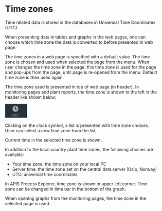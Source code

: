 # Time zones

Time related data is stored in the databases in Universial Time Coordinates (UTC).

When presenting data in tables and graphs in the web pages, one can choose which time zone the data is converted to before presented in web page.

The time zones in a web page is specified with a default value. The time zone is chosen and used when selected the page from the menu. When user changes the time zone in the page, this time zone is used for the page and pop-ups from the page, until page is re-opened from the menu. Default time zone is then used again.

The time zone used is presented in top of web page (in header). In monitoring pages and plant reports, the time zone is shown to the left in the header like shown below:

![Time zone](../Images/timezone.png)

Clicking on the clock symbol, a list is presented with time zone choices. User can select a new time zone from the list.

Current time in the selected time zone is shown.

In addition to the local country plant time zones, the following choices are available:

* Your time zone: the time zone on your local PC
* Server time: the time zone set on the central data server (Oslo, Norway)
* UTC: universial time coordinates

In APIS Process Explorer, time zone is shown in upper left corner. Time zone can be changed in time bar in the bottom of the graph.

When opening graphs from the monitoring pages, the time zone in the selected page is used.  